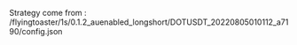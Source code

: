 Strategy come from : /flyingtoaster/1s/0.1.2_auenabled_longshort/DOTUSDT_20220805010112_a7190/config.json